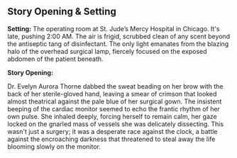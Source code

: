 ## Story Opening & Setting

**Setting:** The operating room at St. Jude’s Mercy Hospital in Chicago. It's late, pushing 2:00 AM. The air is frigid, scrubbed clean of any scent beyond the antiseptic tang of disinfectant. The only light emanates from the blazing halo of the overhead surgical lamp, fiercely focused on the exposed abdomen of the patient beneath.

**Story Opening:**

Dr. Evelyn Aurora Thorne dabbed the sweat beading on her brow with the back of her sterile-gloved hand, leaving a smear of crimson that looked almost theatrical against the pale blue of her surgical gown. The insistent beeping of the cardiac monitor seemed to echo the frantic rhythm of her own pulse. She inhaled deeply, forcing herself to remain calm, her gaze locked on the gnarled mass of vessels she was delicately dissecting. This wasn't just a surgery; it was a desperate race against the clock, a battle against the encroaching darkness that threatened to steal away the life blooming slowly on the monitor.
